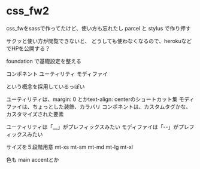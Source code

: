 css_fw2
====

css_fwをsassで作ってたけど、使い方も忘れたし
parcel と stylus で作り押す


サクッと使い方が閲覧できないと、
どうしても使わなくなるので、herokuなどでHPを公開する？

foundation で基礎設定を整える


コンポネント
ユーティリティ
モディファイ

という概念を採用しているっぽい

ユーティリティは、margin: 0 とかtext-align: centerのショートカット集
モディファイは、ちょっとした装飾、カラバリ
コンポネントは、カスタムタグかな、カスタマイズされた要素

ユーティリティは「__」がプレフィックスみたい
モディファイは「--」がプレフィックスみたい

サイズを５段階用意
mt-xs
mt-sm
mt-md
mt-lg
mt-xl

色も
main
accentとか

